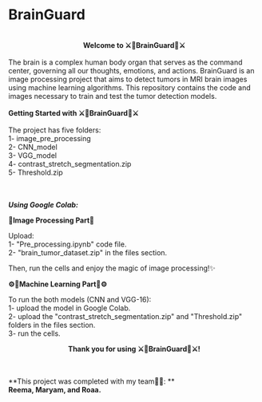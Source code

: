 # BrainGuard
<br>
<div align="center">
<b>Welcome to  ⚔️🧠BrainGuard🧠⚔️</b>
</div>
<br>
The brain is a complex human body organ that serves as the command center, governing all our thoughts, emotions, and actions. BrainGuard is an image processing project that aims to detect tumors in MRI brain images using machine learning algorithms. This repository contains the code and images necessary to train and test the tumor detection models.
<br><br>
<b>Getting Started with ⚔️🧠BrainGuard🧠⚔️</b>
<br><br>
The project has five folders:<br>
1- image_pre_processing<br>
2- CNN_model<br>
3- VGG_model<br>
4- contrast_stretch_segmentation.zip<br>
5- Threshold.zip<br>
<br><br>

**_Using Google Colab:_**

🩻**Image Processing Part**🩻

Upload:<br>
 1- "Pre_processing.ipynb" code file.<br>
 2- "brain_tumor_dataset.zip" in the files section.<br>

Then, run the cells and enjoy the magic of image processing!✨

**⚙️🤖Machine Learning Part🤖⚙️**

To run the both models (CNN and VGG-16):<br>
1- upload the model in Google Colab.<br>
2- upload the "contrast_stretch_segmentation.zip" and "Threshold.zip" folders in the files section.<br>
3- run the cells.<br>
<div align="center">
<b>Thank you for using ⚔️🧠BrainGuard🧠⚔️!</b>
</div>
<br><br>

**This project was completed with my team💪🏼: **
<br>
**Reema, Maryam, and Roaa.**
